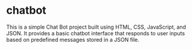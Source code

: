 # chatbot
This is a simple Chat Bot project built using HTML, CSS, JavaScript, and JSON. It provides a basic chatbot interface that responds to user inputs based on predefined messages stored in a JSON file.
